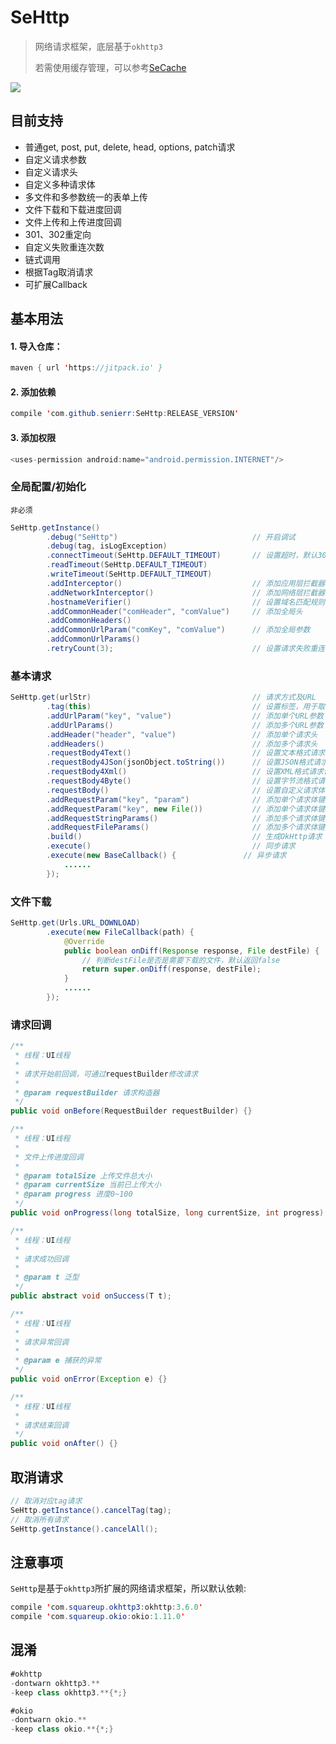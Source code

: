 # SeHttp

> 网络请求框架，底层基于`okhttp3`
>
> 若需使用缓存管理，可以参考[SeCache](https://github.com/senierr/SeCache)

[![](https://jitpack.io/v/senierr/SeHttp.svg)](https://jitpack.io/#senierr/SeHttp)

## 目前支持
* 普通get, post, put, delete, head, options, patch请求
* 自定义请求参数
* 自定义请求头
* 自定义多种请求体
* 多文件和多参数统一的表单上传
* 文件下载和下载进度回调
* 文件上传和上传进度回调
* 301、302重定向
* 自定义失败重连次数
* 链式调用
* 根据Tag取消请求
* 可扩展Callback

## 基本用法

#### 1. 导入仓库：

```java
maven { url 'https://jitpack.io' }
```

#### 2. 添加依赖

```java
compile 'com.github.senierr:SeHttp:RELEASE_VERSION'
```

#### 3. 添加权限

```java
<uses-permission android:name="android.permission.INTERNET"/>
```

### 全局配置/初始化

`非必须`

```java
SeHttp.getInstance()
        .debug("SeHttp")                              // 开启调试
        .debug(tag, isLogException)
        .connectTimeout(SeHttp.DEFAULT_TIMEOUT)       // 设置超时，默认30秒
        .readTimeout(SeHttp.DEFAULT_TIMEOUT)
        .writeTimeout(SeHttp.DEFAULT_TIMEOUT)
        .addInterceptor()                             // 添加应用层拦截器
        .addNetworkInterceptor()                      // 添加网络层拦截器
        .hostnameVerifier()                           // 设置域名匹配规则
        .addCommonHeader("comHeader", "comValue")     // 添加全局头
        .addCommonHeaders()
        .addCommonUrlParam("comKey", "comValue")      // 添加全局参数
        .addCommonUrlParams()
        .retryCount(3);                               // 设置请求失败重连次数，默认不重连（0次）
```

### 基本请求

```java
SeHttp.get(urlStr)                                    // 请求方式及URL
        .tag(this)                                    // 设置标签，用于取消请求
        .addUrlParam("key", "value")                  // 添加单个URL参数
        .addUrlParams()                               // 添加多个URL参数
        .addHeader("header", "value")                 // 添加单个请求头
        .addHeaders()                                 // 添加多个请求头
        .requestBody4Text()                           // 设置文本格式请求体
        .requestBody4JSon(jsonObject.toString())      // 设置JSON格式请求体
        .requestBody4Xml()                            // 设置XML格式请求体
        .requestBody4Byte()                           // 设置字节流格式请求提
        .requestBody()                                // 设置自定义请求体
        .addRequestParam("key", "param")              // 添加单个请求体键值对（字符串）
        .addRequestParam("key", new File())           // 添加单个请求体键值对（文件）
        .addRequestStringParams()                     // 添加多个请求体键值对（字符串）
        .addRequestFileParams()                       // 添加多个请求体键值对（文件）
        .build()                                      // 生成OkHttp请求
        .execute()                                    // 同步请求
        .execute(new BaseCallback() {               // 异步请求
            ......
        });
```

### 文件下载

```java
SeHttp.get(Urls.URL_DOWNLOAD)
        .execute(new FileCallback(path) {
            @Override
            public boolean onDiff(Response response, File destFile) {
                // 判断destFile是否是需要下载的文件，默认返回false
                return super.onDiff(response, destFile);
            }
            ......
        });
```

### 请求回调

```java
/**
 * 线程：UI线程
 *
 * 请求开始前回调，可通过requestBuilder修改请求
 *
 * @param requestBuilder 请求构造器
 */
public void onBefore(RequestBuilder requestBuilder) {}

/**
 * 线程：UI线程
 *
 * 文件上传进度回调
 *
 * @param totalSize 上传文件总大小
 * @param currentSize 当前已上传大小
 * @param progress 进度0~100
 */
public void onProgress(long totalSize, long currentSize, int progress) {}

/**
 * 线程：UI线程
 *
 * 请求成功回调
 *
 * @param t 泛型
 */
public abstract void onSuccess(T t);

/**
 * 线程：UI线程
 *
 * 请求异常回调
 *
 * @param e 捕获的异常
 */
public void onError(Exception e) {}

/**
 * 线程：UI线程
 *
 * 请求结束回调
 */
public void onAfter() {}
```

## 取消请求

```java
// 取消对应tag请求
SeHttp.getInstance().cancelTag(tag);
// 取消所有请求
SeHttp.getInstance().cancelAll();
```

## 注意事项

`SeHttp`是基于`okhttp3`所扩展的网络请求框架，所以默认依赖:

```java
compile 'com.squareup.okhttp3:okhttp:3.6.0'
compile 'com.squareup.okio:okio:1.11.0'
```

## 混淆

```java
#okhttp
-dontwarn okhttp3.**
-keep class okhttp3.**{*;}

#okio
-dontwarn okio.**
-keep class okio.**{*;}
```
